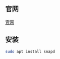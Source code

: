 
## 官网

[官网](https://snapcraft.io/docs/installing-snap-on-ubuntu)


## 安装

```bash
sudo apt install snapd
```
